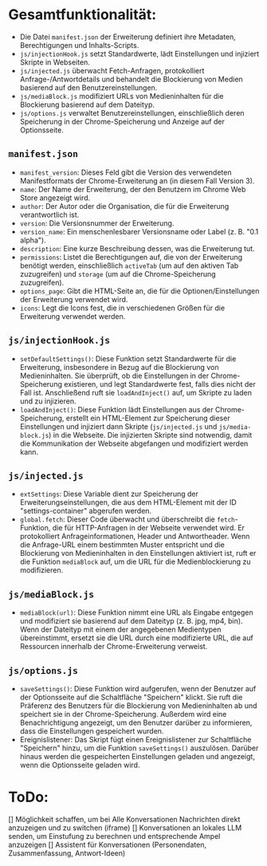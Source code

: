 # Gesamtfunktionalität:

- Die Datei `manifest.json` der Erweiterung definiert ihre Metadaten, Berechtigungen und Inhalts-Scripts.
- `js/injectionHook.js` setzt Standardwerte, lädt Einstellungen und injiziert Skripte in Webseiten.
- `js/injected.js` überwacht Fetch-Anfragen, protokolliert Anfrage-/Antwortdetails und behandelt die Blockierung von Medien basierend auf den Benutzereinstellungen.
- `js/mediaBlock.js` modifiziert URLs von Medieninhalten für die Blockierung basierend auf dem Dateityp.
- `js/options.js` verwaltet Benutzereinstellungen, einschließlich deren Speicherung in der Chrome-Speicherung und Anzeige auf der Optionsseite.

## `manifest.json`

- `manifest_version`: Dieses Feld gibt die Version des verwendeten Manifestformats der Chrome-Erweiterung an (in diesem Fall Version 3).
- `name`: Der Name der Erweiterung, der den Benutzern im Chrome Web Store angezeigt wird.
- `author`: Der Autor oder die Organisation, die für die Erweiterung verantwortlich ist.
- `version`: Die Versionsnummer der Erweiterung.
- `version_name`: Ein menschenlesbarer Versionsname oder Label (z. B. "0.1 alpha").
- `description`: Eine kurze Beschreibung dessen, was die Erweiterung tut.
- `permissions`: Listet die Berechtigungen auf, die von der Erweiterung benötigt werden, einschließlich `activeTab` (um auf den aktiven Tab zuzugreifen) und `storage` (um auf die Chrome-Speicherung zuzugreifen).
- `options_page`: Gibt die HTML-Seite an, die für die Optionen/Einstellungen der Erweiterung verwendet wird.
- `icons`: Legt die Icons fest, die in verschiedenen Größen für die Erweiterung verwendet werden.

## `js/injectionHook.js`

- `setDefaultSettings()`: Diese Funktion setzt Standardwerte für die Erweiterung, insbesondere in Bezug auf die Blockierung von Medieninhalten. Sie überprüft, ob die Einstellungen in der Chrome-Speicherung existieren, und legt Standardwerte fest, falls dies nicht der Fall ist. Anschließend ruft sie `loadAndInject()` auf, um Skripte zu laden und zu injizieren.
- `loadAndInject()`: Diese Funktion lädt Einstellungen aus der Chrome-Speicherung, erstellt ein HTML-Element zur Speicherung dieser Einstellungen und injiziert dann Skripte (`js/injected.js` und `js/media-block.js`) in die Webseite. Die injizierten Skripte sind notwendig, damit die Kommunikation der Webseite abgefangen und modifiziert werden kann.

## `js/injected.js`

- `extSettings`: Diese Variable dient zur Speicherung der Erweiterungseinstellungen, die aus dem HTML-Element mit der ID "settings-container" abgerufen werden.
- `global.fetch`: Dieser Code überwacht und überschreibt die `fetch`-Funktion, die für HTTP-Anfragen in der Webseite verwendet wird. Er protokolliert Anfrageinformationen, Header und Antwortheader. Wenn die Anfrage-URL einem bestimmten Muster entspricht und die Blockierung von Medieninhalten in den Einstellungen aktiviert ist, ruft er die Funktion `mediaBlock` auf, um die URL für die Medienblockierung zu modifizieren.

## `js/mediaBlock.js`

- `mediaBlock(url)`: Diese Funktion nimmt eine URL als Eingabe entgegen und modifiziert sie basierend auf dem Dateityp (z. B. jpg, mp4, bin). Wenn der Dateityp mit einem der angegebenen Medientypen übereinstimmt, ersetzt sie die URL durch eine modifizierte URL, die auf Ressourcen innerhalb der Chrome-Erweiterung verweist.

## `js/options.js`

- `saveSettings()`: Diese Funktion wird aufgerufen, wenn der Benutzer auf der Optionsseite auf die Schaltfläche "Speichern" klickt. Sie ruft die Präferenz des Benutzers für die Blockierung von Medieninhalten ab und speichert sie in der Chrome-Speicherung. Außerdem wird eine Benachrichtigung angezeigt, um den Benutzer darüber zu informieren, dass die Einstellungen gespeichert wurden.
- Ereignislistener: Das Skript fügt einen Ereignislistener zur Schaltfläche "Speichern" hinzu, um die Funktion `saveSettings()` auszulösen. Darüber hinaus werden die gespeicherten Einstellungen geladen und angezeigt, wenn die Optionsseite geladen wird.

# ToDo:
[] Möglichkeit schaffen, um bei Alle Konversationen Nachrichten direkt anzuzeigen und zu switchen (iframe)
[] Konversationen an lokales LLM senden, um Einstufung zu berechnen und entsprechende Ampel anzuzeigen
[] Assistent für Konversationen (Personendaten, Zusammenfassung, Antwort-Ideen)